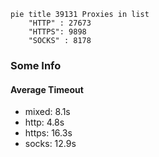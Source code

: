 
```mermaid
pie title 39131 Proxies in list
    "HTTP" : 27673
    "HTTPS": 9898
    "SOCKS" : 8178
```

### Some Info
#### Average Timeout

- mixed: 8.1s
- http: 4.8s
- https: 16.3s
- socks: 12.9s